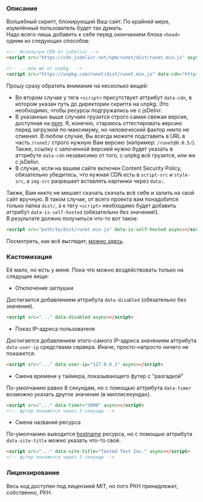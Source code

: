 ### Описание

Волшебный скрипт, блокирующий Ваш сайт. По крайней мере, изумлённый пользователь будет так думать.  
Надо всего-лишь добавить к себе перед окончанием блока `<head>` одним из следующих способов:

```HTML
<!-- Используя CDN от jsDelivr -->
<script src="https://cdn.jsdelivr.net/npm/runet/dist/runet.min.js" async></script>

<!-- ...или же от unpkg. -->
<script src="https://unpkg.com/runet/dist/runet.min.js" data-cdn="https://unpkg.com/runet/dist/" async></script>
```
Прошу сразу обратить внимание на несколько вещей:

* Во втором случае у тега `<script>` присутствует аттрибут `data-cdn`, в котором указан путь до директории скрипта на unpkg. Это необходимо, чтобы ресурсы подгружались не с jsDelivr.
* В указанных выше случаях грузится строго самая свежая версия, доступная на [npm](https://www.npmjs.com/package/runet). Я, конечно, стараюсь оттестировать версию перед загрузкой по-максимуму, но человеческий фактор никто не отменял. В любом случае, Вы всегда можете подставить в URL в часть `/runet/` строго нужную Вам версию (например: `/runet@0.0.5/`). Также, ссылку c залоченной версией нужно будет указать в аттрибуте `data-cdn` независимо от того, с unpkg всё грузится, или же с jsDelivr.
* В случае, если на вашем сайте включен Content Security Policy, обязательно убедитесь, что нужная CDN есть в `script-src` и `style-src`, а `img-src` разрешает вставлять картинки через `data:`.

Также, Вам никто не мешает скачать скачать всё себе и залить на свой сайт вручную. В таком случае, от всего проекта вам понадобится только папка `dist/`, а к тегу `<script>` необходимо будет добавить аттрибут `data-is-self-hosted` (обязательно без значения!).  
В результате должно получиться что-то вот такое:

```HTML
<script src="path/to/dist/runet.min.js" data-is-self-hosted async></script>
```

Посмотреть, как всё выглядит, [можно здесь](https://rawgit.com/tehcojam/block-runet-2018/master/dist/test.html).

### Кастомизация

Её мало, но есть у меня. Пока что можно воздействовать только на следущие вещи:  

* Отключение заглушки

Достигается добавлением аттрибута `data-disabled` (обязательно без значения).

```HTML
<script src="..." data-disabled async></script>
```

* Показ IP-адреса пользователя

Достигается добавлением этого-самого IP-адреса значением аттрибута `data-user-ip` средствами сервера. Иначе, просто-напросто ничего не покажется.

```HTML
<script src="..." data-user-ip="127.0.0.1" async></script>
```

* Смена времени у таймера, показывающего футер с "разгадкой"

По-умолчанию равно 8 секундам, но с помощью аттрибута `data-timer` возможно указать другое значение (в миллисекундах).

```HTML
<script src="..." data-timer="3000" async></script>
<!-- футер покажется через 3 секунды -->
```

* Смена названия ресурса

По-умолчанию выводится [hostname](http://bl.ocks.org/abernier/3070589) ресурса, но с помощью аттрибута `data-site-title` можно указать что-то своё.

```HTML
<script src="..." data-site-title="Tested Test Inc." async></script>
<!-- футер покажется через 3 секунды -->
```

### Лицензирование

Весь код доступен под лицензией MIT, но лого РКН принадлежит, собственно, РКН.
